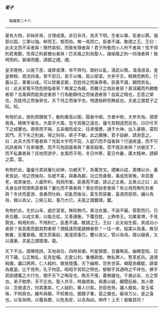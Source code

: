 

##### 荀子
　`賦篇第二十六`

* * *

爰有大物，非絲非帛，文理成章。非日非月，為天下明。生者以壽，死者以葬。城郭以固，三軍以強。粹而王，駁而伯，無一焉而亡。臣愚不識，敢請之王。王曰：此夫文而不采者與！簡然易知，而致有理者與！君子所敬而小人所不者與！性不得則若禽獸，性得之則甚雅似者與！匹夫隆之則為聖人，諸侯隆之則一四海者與！致明而約，甚順而體，請歸之禮。禮。

皇天隆物，以施下民，或厚或薄，帝不齊均。桀紂以亂，湯武以賢。涽涽淑淑，皇皇穆穆。周流四海，曾不崇日。君子以脩，跖以穿室。大參乎天，精微而無形，行義以正，事業以成。可以禁暴足窮，百姓待之而後寧泰。臣愚不識，願問其名。曰：此夫安寬平而危險隘者邪？脩潔之為親，而雜汙之為狄者邪？甚深藏而外勝敵者邪？法禹舜而能弇迹者邪？行為動靜待之而後適者邪？血氣之精也，志意之榮也，百姓待之而後寧也，天下待之而後平也，明達純粹而無疵也，夫是之謂君子之知。知。

有物於此，居則周靜致下，動則綦高以鉅，圓者中規，方者中矩，大參天地，德厚堯禹，精微乎毫毛，大盈乎大㝢。忽兮其極之遠也，攭兮其相逐而反也，卬卬兮天下之咸蹇也。德厚而不捐，五采備而成文，往來惛憊，通于大神，出入甚極，莫知其門。天下失之則滅，得之則存。弟子不敏，此之願陳，君子設辭，請測意之。曰：此夫大而不塞者與？充盈大宇而不窕，入郄穴而不偪者與？行遠疾速，而不可託訊者與？往來惛憊，而不可為固塞者與？暴至殺傷，而不億忌者與？功被天下，而不私置者與？託地而游宇，友風而子雨，冬日作寒，夏日作暑，廣大精神，請歸之雲。雲。

有物於此，㒩㒩兮其狀屢化如神，功被天下，為萬世文。禮樂以成，貴賤以分，養老長幼，待之而後存。名號不美，與暴為鄰。功立而身廢，事成而家敗。弃其耆老，收其後世。人屬所利，飛鳥所害。臣愚而不識，請占之五泰。五泰占之曰：此夫身女好而頭馬首者與？屢化而不壽者與？善壯而拙老者與？有父母而無牝牡者與？冬伏而夏游，食桑而吐絲，前亂而後治，夏生而惡暑，喜濕而惡雨，蛹以為母，蛾以為父，三俯三起，事乃大已，夫是之謂蠶理。蠶。

有物於此，生於山阜，處於室堂。無知無巧，善治衣裳。不盜不竊，穿窬而行。日夜合離，以成文章。以能合從，又善連衡。下覆百姓，上飾帝王。功業甚博，不見賢良。時用則存，不用則亡。臣愚不識，敢請之王。王曰：此夫始生鉅，其成功小者邪？長其尾而銳其剽者邪？頭銛達而尾趙繚者邪？一往一來，結尾以為事。無羽無翼，反覆甚極。尾生而事起，尾邅而事已。簪以為父，管以為母。既以縫表，又以連裏，夫是之謂箴理。箴。

天下不治，請陳佹詩。天地易位，四時易鄉。列星殞墜，旦暮晦盲。幽晦登昭，日月下藏。公正無私，反見從橫。志愛公利，重樓疏堂。無私罪人，憼革貳兵。道德純備，讒口將將。仁人絀約，敖放擅彊。天下幽險，恐失世英。螭龍為蝘蜓，鴟梟為鳳皇。比干見刳，孔子拘匡。昭昭乎其知之明也，郁郁乎其遇時之不祥也，拂乎其欲禮義之大行也，闇乎天下之晦盲也，皓天不復，憂無疆也。千歲必反，古之常也。弟子勉學，天不忘也。聖人共手，時幾將矣。與愚以疑，願聞反辭。其小歌曰：念彼遠方，何其塞矣，仁人絀約，暴人衍矣。忠臣危殆，讒人服矣。琁玉瑤珠，不知佩也。雜布與錦，不知異也。閭娵子奢，莫之媒也。嫫母力父，是之喜也。以盲為明，以聾為聰，以危為安，以吉為凶。嗚呼！上天！曷維其同！

* * *

